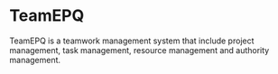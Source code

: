 # TeamEPQ

TeamEPQ is a teamwork management system that include project management, task management, resource management and authority management.



